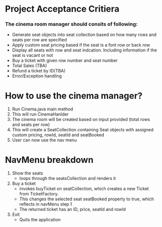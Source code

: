 
# Project Acceptance Critiera
### The cinema room manager should consits of following:
- Generate seat objects into seat collection based on how many rows and seats per row are specified
- Apply custom seat pricing based if the seat is a font row or back row
- Display all seats with row and seat indcation. Including information if the seat is vacant or not
- Buy a ticket with given row number and seat number
- Total Sales (TBA)
- Refund a ticket by ID(TBA)
- Error/Exception handling

# How to use the cinema manager?
1. Run Cinema.java main method
2. This will run CinemaHanlder
2. The cinema room will be created based on input provided (total rows and seats per row)
3. This will create a SeatCollection containing Seat objects with assigned custom pricing, rowId, seatId and seatBooked
4. User can now use the nav menu

# NavMenu breakdown
1. Show the seats
    -  loops through the seatsCollection and renders it
2. Buy a ticket 
   - invokes buyTicket on seatCollection, which creates a new Ticket from TicketFactory.
   - This changes the selected seat seatBooked property to true, which reflects in navMenu step 1
   - The returned ticket has an ID, price, seatId and rowId
3. Exit
    - Quits the application
